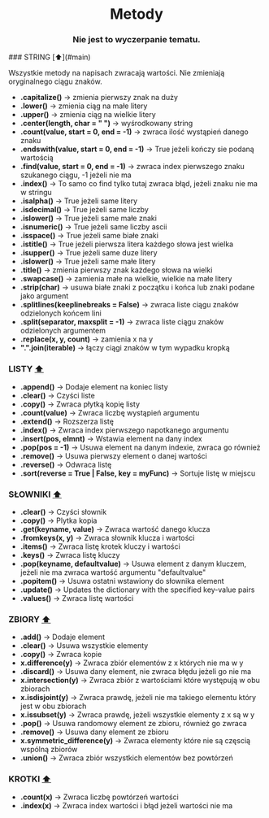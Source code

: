 <a name="main"/>

<h1 align="center"> Metody </h1>

<h3 align="center">Nie jest to wyczerpanie tematu. </h3>
### STRING [⬆️](#main)  
<p>Wszystkie metody na napisach zwracają wartości. Nie zmieniają oryginalnego ciągu znaków.</p>

  * __.capitalize()__ -> zmienia pierwszy znak na duży
  * __.lower()__ -> zmienia ciąg na małe litery
  * __.upper()__ -> zmienia ciąg na wielkie litery
  * __.center(length, char = " ")__ -> wyśrodkowany string
  * __.count(value, start = 0, end = -1)__ -> zwraca ilość wystąpień danego znaku 
  * __.endswith(value, start = 0, end = -1)__ -> True jeżeli kończy sie podaną wartością
  * __.find(value, start = 0, end = -1)__ -> zwraca index pierwszego znaku szukanego ciągu, -1 jeżeli nie ma
  * __.index()__ -> To samo co find tylko tutaj zwraca błąd, jeżeli znaku nie ma w stringu
  * __.isalpha()__ -> True jeżeli same litery
  * __.isdecimal()__ -> True jeżeli same liczby
  * __.islower()__ -> True jeżeli same małe znaki
  * __.isnumeric()__ -> True jeżeli same liczby ascii
  * __.isspace()__ -> True jeżeli same białe znaki
  * __.istitle()__ -> True jeżeli pierwsza litera każdego słowa jest wielka
  * __.isupper()__ -> True jeżeli same duze litery
  * __.islower()__ -> True jeżeli same małe litery
  * __.title()__ -> zmienia pierwszy znak każdego słowa na wielki
  * __.swapcase()__ -> zamienia małe na wielkie, wielkie na małe litery
  * __.strip(char)__ -> usuwa białe znaki z początku i końca lub znaki podane jako argument
  * __.splitlines(keeplinebreaks = False)__ -> zwraca liste ciągu znaków odzielonych końcem lini
  * __.split(separator, maxsplit = -1)__ -> zwraca liste ciągu znaków odzielonych argumentem
  * __.replace(x, y, count)__ -> zamienia x na y
  * __".".join(iterable)__ -> łączy ciągi znaków w tym wypadku kropką
 
### LISTY [⬆️](#main)
  * __.append()__ -> Dodaje element na koniec listy
  * __.clear()__ -> Czyści liste
  * __.copy()__ -> Zwraca płytką kopię listy
  * __.count(value)__ -> Zwraca liczbę wystąpień argumentu
  * __.extend()__ -> Rozszerza listę
  * __.index()__ -> Zwraca index pierwszego napotkanego argumentu
  * __.insert(pos, elmnt)__ -> Wstawia element na dany index
  * __.pop(pos = -1)__ -> Usuwa element na danym indexie, zwraca go również
  * __.remove()__ -> Usuwa pierwszy element o danej wartości
  * __.reverse()__ -> Odwraca listę
  * __.sort(reverse = True | False, key = myFunc)__ -> Sortuje listę w miejscu

### SŁOWNIKI [⬆️](#main)
  * __.clear()__ -> Czyści słownik
  * __.copy()__ -> Plytka kopia
  * __.get(keyname, value)__ -> Zwraca wartość danego klucza
  * __.fromkeys(x, y)__ -> Zwraca słownik klucza i wartości
  * __.items()__ -> Zwraca listę krotek kluczy i wartości
  * __.keys()__ -> Zwraca listę kluczy
  * __.pop(keyname, defaultvalue)__ -> Usuwa element z danym kluczem, jeżeli nie ma zwraca wartość argumentu "defaultvalue"
  * __.popitem()__ -> Usuwa ostatni wstawiony do słownika element
  * __.update()__ -> Updates the dictionary with the specified key-value pairs
  * __.values()__ -> Zwraca listę wartości

### ZBIORY [⬆️](#main)
  * __.add()__ -> Dodaje element 
  * __.clear()__ -> Usuwa wszystkie elementy
  * __.copy()__ -> Zwraca kopie
  * __x.difference(y)__ -> Zwraca zbiór elementów z x których nie ma w y
  * __.discard()__ -> Usuwa dany element, nie zwraca błędu jeżeli go nie ma
  * __x.intersection(y)__ -> Zwraca zbiór z wartościami które występują w obu zbiorach
  * __x.isdisjoint(y)__ -> Zwraca prawdę, jeżeli nie ma takiego elementu który jest w obu zbiorach
  * __x.issubset(y)__ -> Zwraca prawdę, jeżeli wszystkie elementy z x są w y
  * __.pop()__ -> Usuwa randomowy element ze zbioru, również go zwraca
  * __.remove()__ -> Usuwa dany element ze zbioru
  * __x.symmetric_difference(y)__ -> Zwraca elementy które nie są częscią wspólną zbiorów
  * __.union()__ -> Zwraca zbiór wszystkich elementów bez powtórzeń

### KROTKI [⬆️](#main)
  * __.count(x)__ ->	Zwraca liczbę powtórzeń wartości
  * __.index(x)__ ->	Zwraca index wartości i błąd jeżeli wartości nie ma
